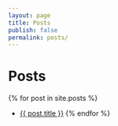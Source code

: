 ```yaml
---
layout: page
title: Posts 
publish: false
permalink: posts/
---
```


# Posts 

{% for post in site.posts %}
   - [{{ post.title }}]({{post.url}})
{% endfor %}    
